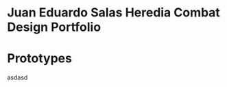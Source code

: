 # Juan Eduardo Salas Heredia Combat Design Portfolio
<!DOCTYPE html>
<html>
<body>
<h1>Prototypes </h1>
<p>asdasd</p>
</body>
</Html>